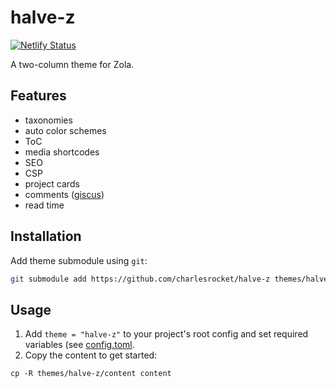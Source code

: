 # halve-z
[![Netlify Status](https://api.netlify.com/api/v1/badges/352a12ed-cdba-4545-9256-9fb698f5a94f/deploy-status?branch=trunk)](https://app.netlify.com/sites/halve-z/deploys)

A two-column theme for Zola.

## Features

* taxonomies
* auto color schemes
* ToC
* media shortcodes
* SEO
* CSP
* project cards
* comments ([giscus](http://giscus.app))
* read time

## Installation

Add theme submodule using `git`:

```sh
git submodule add https://github.com/charlesrocket/halve-z themes/halve-z
```

## Usage

1. Add `theme = "halve-z"` to your project's root config and set required variables (see [config.toml](https://github.com/charlesrocket/halve-z/blob/trunk/config.toml).
2. Copy the content to get started:

```
cp -R themes/halve-z/content content
```

